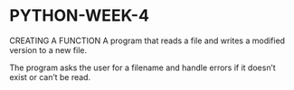# PYTHON-WEEK-4
CREATING A FUNCTION
A program that reads a file and writes a modified version to a new file.

The program asks the user for a filename and handle errors if it doesn’t exist or can’t be read.
